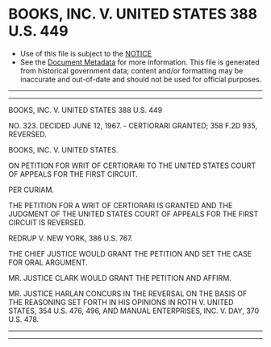 ---
---

# BOOKS, INC. V. UNITED STATES 388 U.S. 449

* Use of this file is subject to the [NOTICE](https://github.com/publicdocs/notice/blob/master/NOTICE)
* See the [Document Metadata](../../../) for more information.
  This file is generated from historical government data; content and/or formatting may be inaccurate and out-of-date and should not be used for official purposes.

----------
----------

BOOKS, INC. V. UNITED STATES 388 U.S. 449

NO. 323.  DECIDED JUNE 12, 1967.  - CERTIORARI GRANTED; 358 F.2D 935, REVERSED.

BOOKS, INC. V. UNITED STATES.

ON PETITION FOR WRIT OF CERTIORARI TO THE UNITED STATES COURT OF APPEALS FOR THE FIRST CIRCUIT.

PER CURIAM.

THE PETITION FOR A WRIT OF CERTIORARI IS GRANTED AND THE JUDGMENT OF THE UNITED STATES COURT OF APPEALS FOR THE FIRST CIRCUIT IS REVERSED.

REDRUP V. NEW YORK, 386 U.S. 767.

THE CHIEF JUSTICE WOULD GRANT THE PETITION AND SET THE CASE FOR ORAL ARGUMENT.

MR. JUSTICE CLARK WOULD GRANT THE PETITION AND AFFIRM.

MR. JUSTICE HARLAN CONCURS IN THE REVERSAL ON THE BASIS OF THE REASONING SET FORTH IN HIS OPINIONS IN ROTH V. UNITED STATES, 354 U.S. 476, 496, AND MANUAL ENTERPRISES, INC. V. DAY, 370 U.S. 478.


----------
----------

